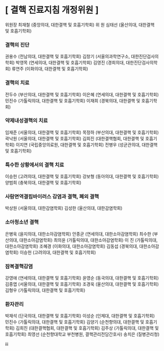# [ 결핵 진료지침 개정위원 ]

위원장 최재철 (중앙의대, 대한결핵 및 호흡기학회)
위 원 심태선 (울산의대, 대한결핵 및 호흡기학회)

### 결핵의 진단
권용수 (전남의대, 대한결핵 및 호흡기학회)
김창기 (서울의과학연구소, 대한진단검사의학회)
박영목 (연세의대, 대한결핵 및 호흡기학회)
김영진 (경희의대, 대한진단검사의학회)
류연주 (이화의대, 대한결핵 및 호흡기학회)

### 결핵의 치료
전두수 (부산의대, 대한결핵 및 호흡기학회)
이은혜 (연세의대, 대한결핵 및 호흡기학회)
민진수 (가톨릭의대, 대한결핵 및 호흡기학회)
이재희 (경북의대, 대한결핵 및 호흡기학회)

### 약제내성결핵의 치료
임재준 (서울의대, 대한결핵 및 호흡기학회)
목정하 (부산의대, 대한결핵 및 호흡기학회)
곽낙원 (서울의대, 대한결핵 및 호흡기학회)
김희진 (대한결핵협회, 대한결핵 및 호흡기학회)
이지연 (국립중앙의료원, 대한결핵 및 호흡기학회)
전병우 (성균관의대, 대한결핵 및 호흡기학회)

### 특수한 상황에서의 결핵 치료
이승헌 (고려의대, 대한결핵 및 호흡기학회)
강보형 (동아의대, 대한결핵 및 호흡기학회)
양범희 (충북의대, 대한결핵 및 호흡기학회)

### 사람면역결핍바이러스 감염과 결핵, 폐외 결핵
박상원 (서울의대, 대한감염학회)
김성한 (울산의대, 대한감염학회)

### 소아청소년 결핵
은병욱 (을지의대, 대한소아감염학회)
안종균 (연세의대, 대한소아감염학회)
최수한 (부산의대, 대한소아감염학회)
최의윤 (가톨릭의대, 대한소아감염학회)
이 진 (가톨릭의대, 대한소아감염학회)
조혜경 (이화의대, 대한소아감염학회)
김동섭 (경북의대, 대한소아감염학회)
이승헌 (고려의대, 대한결핵 및 호흡기학회)

### 잠복결핵감염
강영애 (연세의대, 대한결핵 및 호흡기학회)
윤영순 (동국의대, 대한결핵 및 호흡기학회)
김중엽 (서울의대, 대한결핵 및 호흡기학회)
조경욱 (울산의대, 대한결핵 및 호흡기학회)
김형우 (가톨릭의대, 대한결핵 및 호흡기학회)

### 환자관리
박재석 (단국의대, 대한결핵 및 호흡기학회)
이성순 (인제대, 대한결핵 및 호흡기학회)
민진수 (가톨릭의대, 대한결핵 및 호흡기학회)
김양기 (순천향의대, 대한결핵 및 호흡기학회)
김희진 (대한결핵협회, 대한결핵 및 호흡기학회)
김주상 (가톨릭의대, 대한결핵 및 호흡기학회)
최영선 (순천향대학교 부천병원, 결핵관리전담간호사)
송치은 (질병관리청)

<PAGE>iii
